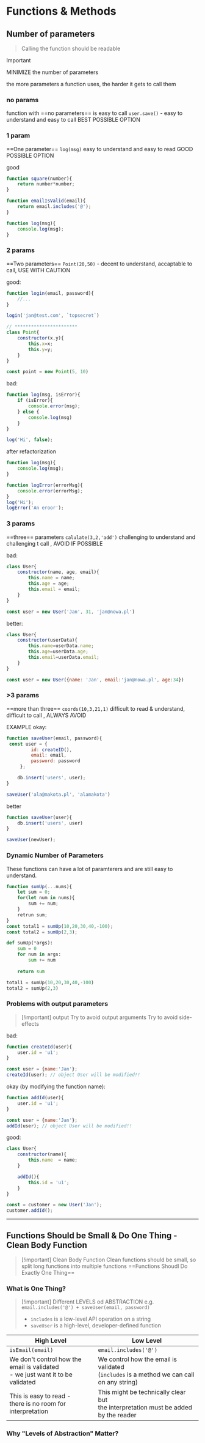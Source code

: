 

# Functions & Methods

## Number of parameters

> Calling the function should be readable 

>[!important] 
>MINIMIZE  the number of  parameters

the more parameters a function uses, the harder it  gets to call them 

### no params
function with ==no parameters== is easy to call `user.save()` - easy to understand and easy to call BEST POSSIBLE OPTION



### 1 param
==One parameter== `log(msg)` easy to understand and easy to read GOOD POSSIBLE OPTION

good
```js
function square(number){
	return number*number;
}

function emailIsValid(email){
	return email.includes('@');
}

function log(msg){
	console.log(msg);
}
```


### 2 params
 ==Two parameters== `Point(20,50)` - decent to understand, accaptable to call, USE WITH CAUTION 

good:
```js
function login(email, password){
	//...
}

login('jan@test.com', `topsecret`)

// ***********************
class Point{
	constructor(x,y){
		this.x=x;
		this.y=y;
	}
}

const point = new Point(5, 10)
```

bad:
```js
function log(msg, isError){
	if (isError){
		console.error(msg);
	} else {
		console.log(msg)
	}
}

log('Hi', false);
```

after refactorization
```js
function log(msg){
	console.log(msg);
}

function logError(errorMsg){
	console.error(errorMsg);
}
log('Hi');
logError('An eroor');

```


### 3 params
 ==three== parameters `calulate(3,2,'add')` challenging to understand and challenging t call , AVOID IF POSSIBLE

bad:
```js
class User{
	constructor(name, age, email){
		this.name = name;
		this.age = age;
		this.email = email;
	}
}

const user = new User('Jan', 31, 'jan@nowa.pl')
```

better:
```js
class User{
	constructor(userData){
		this.name=userData.name;
		this.age=userData.age;
		this.email=userData.email;	
	}
}

const user = new User({name: 'Jan', email:'jan@nowa.pl', age:34})
```

 
 ### >3 params
 ==more than three== `coords(10,3,21,1)` difficult to read & understand, difficult to call  , ALWAYS AVOID

EXAMPLE
okay:
```js
function saveUser(email, password){
 const user = {
		 id: createID(),
		 email: email,
		 password: password
	 };

	db.insert('users', user);
}

saveUser('ala@makota.pl', 'alamakota')
```

better
```js
function saveUser(user){
	db.insert('users', user)
}

saveUser(newUser);

```


### Dynamic Number of Parameters
These functions can have a lot of paramterers and are still easy to understand.

```js
function sumUp(...nums){
	let sum = 0;
	for(let num in nums){
		sum += num;
	}
	retrun sum;
}
const total1 = sumUp(10,20,30,40,-100);
const total2 = sumUp(2,3);
```

```python
def sumUp(*args):
	sum = 0
	for num in args:
		sum += num
		
	return sum

total1 = sumUp(10,20,30,40,-100)
total2 = sumUp(2,3)
```


### Problems with output parameters

>[!important] output
>Try to avoid output arguments
>Try to avoid side-effects

bad:
```js
function createId(user){
	user.id = 'u1';
}

const user = {name:'Jan'};
createId(user); // object User will be modified!!
```

okay (by modifying the function name):
```js
function addId(user){
	user.id = 'u1';
}

const user = {name:'Jan'};
addId(user); // object User will be modified!!
```

good:
```js
class User{
	constructor(name){
		this.name  = name;
	}

	addId(){
		this.id = 'u1';
	}
}

const = customer = new User('Jan');
customer.addId();
```

---
## Functions Should be Small & Do One Thing - Clean Body Function

>[!important] Clean Body Function
>Clean functions should be small, so split long functions into multiple functions
>==Functions Shoudl Do Exactly One Thing==

### What is One Thing?

>[!important] Different LEVELS od ABSTRACTION
>e.g. `email.includes('@') + saveUser(email, password)`
>- `includes` is a low-level API operation on a string
>- `saveUser` is a high-level, developer-defined function


High Level | Low Level
-- | --
`isEmail(email)` | `email.includes('@')`
We don't control how the email is validated <br> - we just want it to be validated | We control how the email is validated <br>  (`includes` is a method we can call on any string)
This is easy to read - <br> there is no room for interpretation | This might be technically clear but <br> the interpretation must be added by the reader


### Why "Levels of Abstraction" Matter?






















